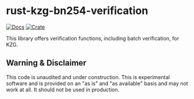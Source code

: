 # rust-kzg-bn254-verification

[![Docs](https://docs.rs/rust-kzg-bn254-verifier/badge.svg)](https://docs.rs/rust-kzg-bn254-verifier/latest/rust_kzg_bn254_verifier/)
[![Crate](https://img.shields.io/crates/v/rust-kzg-bn254-verifier.svg)](https://crates.io/crates/rust-kzg-bn254-verifier)

This library offers verification functions, including batch verification, for KZG.

## Warning & Disclaimer

This code is unaudited and under construction. This is experimental software and is provided on an "as is" and "as available" basis and may not work at all. It should not be used in production.
